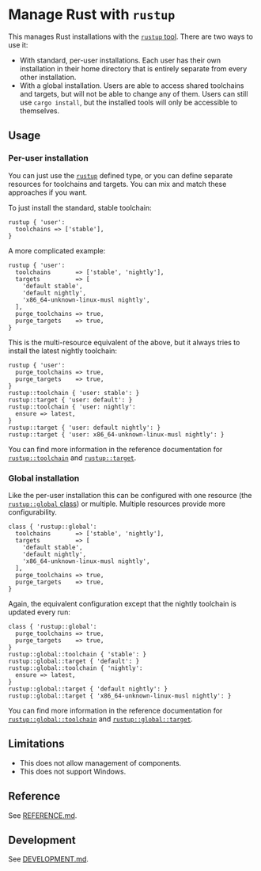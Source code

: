 # Manage Rust with `rustup`

This manages Rust installations with the [`rustup` tool][]. There are two ways
to use it:

  * With standard, per-user installations. Each user has their own installation
    in their home directory that is entirely separate from every other
    installation.
  * With a global installation. Users are able to access shared toolchains and
    targets, but will not be able to change any of them. Users can still use
    `cargo install`, but the installed tools will only be accessible to
    themselves.

## Usage

### Per-user installation

You can just use the [`rustup`][] defined type, or you can define
separate resources for toolchains and targets. You can mix and match these
approaches if you want.

To just install the standard, stable toolchain:

``` puppet
rustup { 'user':
  toolchains => ['stable'],
}
```

A more complicated example:

``` puppet
rustup { 'user':
  toolchains       => ['stable', 'nightly'],
  targets          => [
    'default stable',
    'default nightly',
    'x86_64-unknown-linux-musl nightly',
  ],
  purge_toolchains => true,
  purge_targets    => true,
}
```

This is the multi-resource equivalent of the above, but it always tries to
install the latest nightly toolchain:

``` puppet
rustup { 'user':
  purge_toolchains => true,
  purge_targets    => true,
}
rustup::toolchain { 'user: stable': }
rustup::target { 'user: default': }
rustup::toolchain { 'user: nightly':
  ensure => latest,
}
rustup::target { 'user: default nightly': }
rustup::target { 'user: x86_64-unknown-linux-musl nightly': }
```

You can find more information in the reference documentation for
[`rustup::toolchain`][] and [`rustup::target`][].

### Global installation

Like the per-user installation this can be configured with one resource (the
[`rustup::global` class][`rustup::global`]) or multiple. Multiple resources
provide more configurability.

``` puppet
class { 'rustup::global':
  toolchains       => ['stable', 'nightly'],
  targets          => [
    'default stable',
    'default nightly',
    'x86_64-unknown-linux-musl nightly',
  ],
  purge_toolchains => true,
  purge_targets    => true,
}
```

Again, the equivalent configuration except that the nightly toolchain is updated
every run:

``` puppet
class { 'rustup::global':
  purge_toolchains => true,
  purge_targets    => true,
}
rustup::global::toolchain { 'stable': }
rustup::global::target { 'default': }
rustup::global::toolchain { 'nightly':
  ensure => latest,
}
rustup::global::target { 'default nightly': }
rustup::global::target { 'x86_64-unknown-linux-musl nightly': }
```

You can find more information in the reference documentation for
[`rustup::global::toolchain`][] and [`rustup::global::target`][].

## Limitations

  * This does not allow management of components.
  * This does not support Windows.

## Reference

See [REFERENCE.md][].

## Development

See [DEVELOPMENT.md][].

[`rustup` tool]: https://rust-lang.github.io/rustup/
[`rustup`]: REFERENCE.md#rustup
[`rustup::toolchain`]: REFERENCE.md#rustup--toolchain
[`rustup::target`]: REFERENCE.md#rustup--target
[`rustup::global`]: REFERENCE.md#rustup--global
[`rustup::global::toolchain`]: REFERENCE.md#rustup--global--toolchain
[`rustup::global::target`]: REFERENCE.md#rustup--global--target
[REFERENCE.md]: REFERENCE.md
[DEVELOPMENT.md]: DEVELOPMENT.md
